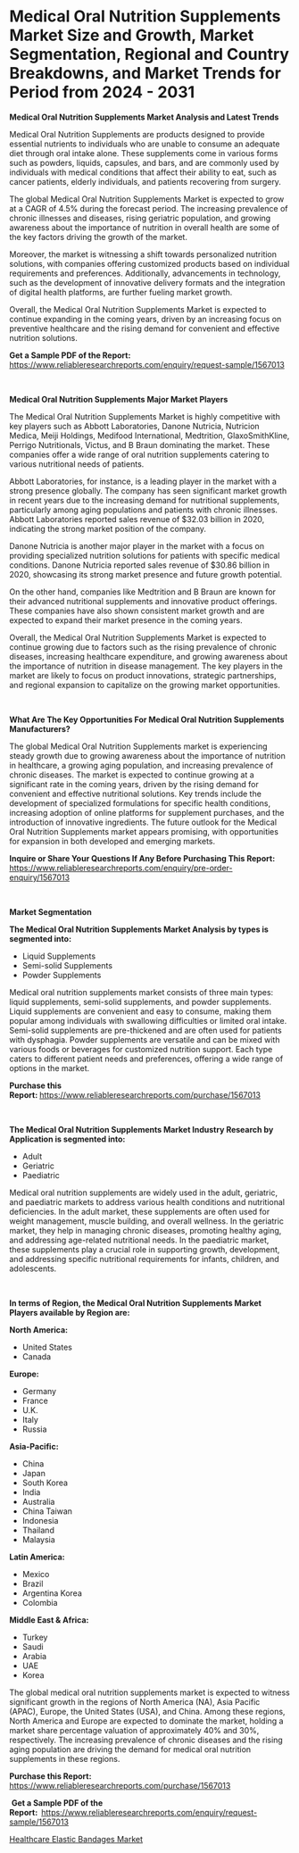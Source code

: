 <p><h1>Medical Oral Nutrition Supplements Market Size and Growth, Market Segmentation, Regional and Country Breakdowns, and Market Trends for Period from 2024 -  2031</h1></p><p><strong>Medical Oral Nutrition Supplements Market Analysis and Latest Trends</strong></p>
<p><p>Medical Oral Nutrition Supplements are products designed to provide essential nutrients to individuals who are unable to consume an adequate diet through oral intake alone. These supplements come in various forms such as powders, liquids, capsules, and bars, and are commonly used by individuals with medical conditions that affect their ability to eat, such as cancer patients, elderly individuals, and patients recovering from surgery.</p><p>The global Medical Oral Nutrition Supplements Market is expected to grow at a CAGR of 4.5% during the forecast period. The increasing prevalence of chronic illnesses and diseases, rising geriatric population, and growing awareness about the importance of nutrition in overall health are some of the key factors driving the growth of the market.</p><p>Moreover, the market is witnessing a shift towards personalized nutrition solutions, with companies offering customized products based on individual requirements and preferences. Additionally, advancements in technology, such as the development of innovative delivery formats and the integration of digital health platforms, are further fueling market growth.</p><p>Overall, the Medical Oral Nutrition Supplements Market is expected to continue expanding in the coming years, driven by an increasing focus on preventive healthcare and the rising demand for convenient and effective nutrition solutions.</p></p>
<p><strong>Get a Sample PDF of the Report:&nbsp;</strong> <a href="https://www.reliableresearchreports.com/enquiry/request-sample/1567013">https://www.reliableresearchreports.com/enquiry/request-sample/1567013</a></p>
<p>&nbsp;</p>
<p><strong>Medical Oral Nutrition Supplements Major Market Players</strong></p>
<p><p>The Medical Oral Nutrition Supplements Market is highly competitive with key players such as Abbott Laboratories, Danone Nutricia, Nutricion Medica, Meiji Holdings, Medifood International, Medtrition, GlaxoSmithKline, Perrigo Nutritionals, Victus, and B Braun dominating the market. These companies offer a wide range of oral nutrition supplements catering to various nutritional needs of patients. </p><p>Abbott Laboratories, for instance, is a leading player in the market with a strong presence globally. The company has seen significant market growth in recent years due to the increasing demand for nutritional supplements, particularly among aging populations and patients with chronic illnesses. Abbott Laboratories reported sales revenue of $32.03 billion in 2020, indicating the strong market position of the company.</p><p>Danone Nutricia is another major player in the market with a focus on providing specialized nutrition solutions for patients with specific medical conditions. Danone Nutricia reported sales revenue of $30.86 billion in 2020, showcasing its strong market presence and future growth potential.</p><p>On the other hand, companies like Medtrition and B Braun are known for their advanced nutritional supplements and innovative product offerings. These companies have also shown consistent market growth and are expected to expand their market presence in the coming years.</p><p>Overall, the Medical Oral Nutrition Supplements Market is expected to continue growing due to factors such as the rising prevalence of chronic diseases, increasing healthcare expenditure, and growing awareness about the importance of nutrition in disease management. The key players in the market are likely to focus on product innovations, strategic partnerships, and regional expansion to capitalize on the growing market opportunities.</p></p>
<p>&nbsp;</p>
<p><strong>What Are The Key Opportunities For Medical Oral Nutrition Supplements Manufacturers?</strong></p>
<p><p>The global Medical Oral Nutrition Supplements market is experiencing steady growth due to growing awareness about the importance of nutrition in healthcare, a growing aging population, and increasing prevalence of chronic diseases. The market is expected to continue growing at a significant rate in the coming years, driven by the rising demand for convenient and effective nutritional solutions. Key trends include the development of specialized formulations for specific health conditions, increasing adoption of online platforms for supplement purchases, and the introduction of innovative ingredients. The future outlook for the Medical Oral Nutrition Supplements market appears promising, with opportunities for expansion in both developed and emerging markets.</p></p>
<p><strong>Inquire or Share Your Questions If Any Before Purchasing This Report:</strong> <a href="https://www.reliableresearchreports.com/enquiry/pre-order-enquiry/1567013">https://www.reliableresearchreports.com/enquiry/pre-order-enquiry/1567013</a></p>
<p>&nbsp;</p>
<p><strong>Market Segmentation</strong></p>
<p><strong>The Medical Oral Nutrition Supplements Market Analysis by types is segmented into:</strong></p>
<p><ul><li>Liquid Supplements</li><li>Semi-solid Supplements</li><li>Powder Supplements</li></ul></p>
<p><p>Medical oral nutrition supplements market consists of three main types: liquid supplements, semi-solid supplements, and powder supplements. Liquid supplements are convenient and easy to consume, making them popular among individuals with swallowing difficulties or limited oral intake. Semi-solid supplements are pre-thickened and are often used for patients with dysphagia. Powder supplements are versatile and can be mixed with various foods or beverages for customized nutrition support. Each type caters to different patient needs and preferences, offering a wide range of options in the market.</p></p>
<p><strong>Purchase this Report:&nbsp;</strong><a href="https://www.reliableresearchreports.com/purchase/1567013">https://www.reliableresearchreports.com/purchase/1567013</a></p>
<p>&nbsp;</p>
<p><strong>The Medical Oral Nutrition Supplements Market Industry Research by Application is segmented into:</strong></p>
<p><ul><li>Adult</li><li>Geriatric</li><li>Paediatric</li></ul></p>
<p><p>Medical oral nutrition supplements are widely used in the adult, geriatric, and paediatric markets to address various health conditions and nutritional deficiencies. In the adult market, these supplements are often used for weight management, muscle building, and overall wellness. In the geriatric market, they help in managing chronic diseases, promoting healthy aging, and addressing age-related nutritional needs. In the paediatric market, these supplements play a crucial role in supporting growth, development, and addressing specific nutritional requirements for infants, children, and adolescents.</p></p>
<p>&nbsp;</p>
<p><strong>In terms of Region, the Medical Oral Nutrition Supplements Market Players available by Region are:</strong></p>
<p>
    <p> <strong> North America: </strong>
        <ul>
            <li>United States</li>
            <li>Canada</li>
        </ul>
        </p> 
    <p> <strong> Europe: </strong>
        <ul>
            <li>Germany</li>
            <li>France</li>
            <li>U.K.</li>
            <li>Italy</li>
            <li>Russia</li>
        </ul>
        </p> 
    <p> <strong> Asia-Pacific: </strong>
        <ul>
            <li>China</li>
            <li>Japan</li>
            <li>South Korea</li>
            <li>India</li>
            <li>Australia</li>
            <li>China Taiwan</li>
            <li>Indonesia</li>
            <li>Thailand</li>
            <li>Malaysia</li>
        </ul>
        </p> 
    <p> <strong> Latin America: </strong>
        <ul>
            <li>Mexico</li>
            <li>Brazil</li>
            <li>Argentina Korea</li>
            <li>Colombia</li>
        </ul>
        </p> 
    <p> <strong> Middle East & Africa: </strong>
        <ul>
            <li>Turkey</li>
            <li>Saudi</li>
            <li>Arabia</li>
            <li>UAE</li>
            <li>Korea</li>
        </ul>
    </p>
    </p>
<p><p>The global medical oral nutrition supplements market is expected to witness significant growth in the regions of North America (NA), Asia Pacific (APAC), Europe, the United States (USA), and China. Among these regions, North America and Europe are expected to dominate the market, holding a market share percentage valuation of approximately 40% and 30%, respectively. The increasing prevalence of chronic diseases and the rising aging population are driving the demand for medical oral nutrition supplements in these regions.</p></p>
<p><strong>Purchase this Report: </strong><a href="https://www.reliableresearchreports.com/purchase/1567013">https://www.reliableresearchreports.com/purchase/1567013</a></p>
<p>&nbsp;<strong>Get a Sample PDF of the Report:&nbsp;&nbsp;</strong><a href="https://www.reliableresearchreports.com/enquiry/request-sample/1567013">https://www.reliableresearchreports.com/enquiry/request-sample/1567013</a></p>
<p><strong></strong></p>
<p><p><a href="https://github.com/julyju69/Market-Research-Report-List-1/blob/main/healthcare-elastic-bandages-market.md">Healthcare Elastic Bandages Market</a></p></p>